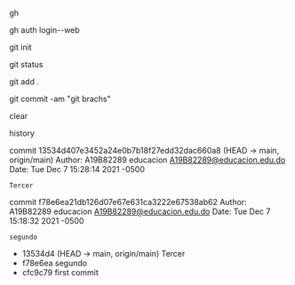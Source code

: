  gh
  
  gh auth login--web
  
  git init
  
  git status
  
  git add .
  
  git commit -am "git brachs"
  
  clear
  
  history

commit 13534d407e3452a24e0b7b18f27edd32dac660a8 (HEAD -> main, origin/main)
Author: A19B82289 educacion <A19B82289@educacion.edu.do>
Date:   Tue Dec 7 15:28:14 2021 -0500

    Tercer

commit f78e6ea21db126d07e67e631ca3222e67538ab62
Author: A19B82289 educacion <A19B82289@educacion.edu.do>
Date:   Tue Dec 7 15:18:32 2021 -0500

    segundo

* 13534d4 (HEAD -> main, origin/main) Tercer
* f78e6ea segundo
* cfc9c79 first commit
